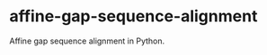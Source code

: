 affine-gap-sequence-alignment
=============================

Affine gap sequence alignment in Python.
